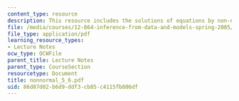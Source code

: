 ```yaml
---
content_type: resource
description: This resource includes the solutions of equations by non-normal systems.
file: /media/courses/12-864-inference-from-data-and-models-spring-2005/86d87d02b6d9ddf3cb85c4115fb806df_nonnormal_5_6.pdf
file_type: application/pdf
learning_resource_types:
- Lecture Notes
ocw_type: OCWFile
parent_title: Lecture Notes
parent_type: CourseSection
resourcetype: Document
title: nonnormal_5_6.pdf
uid: 86d87d02-b6d9-ddf3-cb85-c4115fb806df
---
```

